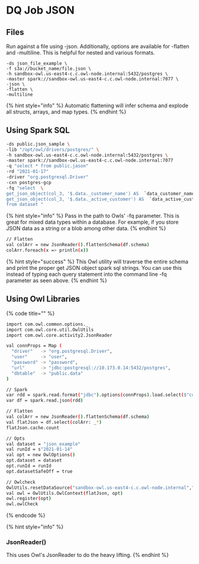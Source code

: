 # DQ Job JSON

## Files

Run against a file using -json.  Additionally, options are available for -flatten and -multiline.  This is helpful for nested and various formats.

```
-ds json_file_example \
-f s3a://bucket_name/file.json \
-h sandbox-owl.us-east4-c.c.owl-node.internal:5432/postgres \
-master spark://sandbox-owl.us-east4-c.c.owl-node.internal:7077 \
-json \
-flatten \
-multiline 
```

{% hint style="info" %}
Automatic flattening will infer schema and explode all structs, arrays, and map types.
{% endhint %}

## Using Spark SQL 

```bash
-ds public.json_sample \ 
-lib "/opt/owl/drivers/postgres/" \
-h sandbox-owl.us-east4-c.c.owl-node.internal:5432/postgres \
-master spark://sandbox-owl.us-east4-c.c.owl-node.internal:7077 
-q "select * from public.jason" 
-rd "2021-01-17" 
-driver "org.postgresql.Driver" 
-cxn postgres-gcp 
-fq "select  \
get_json_object(col_3, '$.data._customer_name') AS  `data_customer_name` , \
get_json_object(col_3, '$.data._active_customer') AS  `data_active_customer` , \
from dataset "  

```

{% hint style="info" %}
Pass in the path to Owls' -fq parameter.  This is great for mixed data types within a database.  For example, if you store JSON data as a string or a blob among other data.
{% endhint %}

```bash
// Flatten
val colArr = new JsonReader().flattenSchema(df.schema)
colArr.foreach(x => println(x))
```

{% hint style="success" %}
This Owl utility will traverse the entire schema and print the proper get JSON object spark sql strings.  You can use this instead of typing each query statement into the command line -fq parameter as seen above. 
{% endhint %}

## Using Owl Libraries

{% code title="" %}
```bash
import com.owl.common.options._
import com.owl.core.util.OwlUtils
import com.owl.core.activity2.JsonReader

val connProps = Map (
  "driver"   -> "org.postgresql.Driver",
  "user"     -> "user",
  "password" -> "password",
  "url"      -> "jdbc:postgresql://10.173.0.14:5432/postgres",
  "dbtable"  -> "public.data"
)

// Spark 
var rdd = spark.read.format("jdbc").options(connProps).load.select($"col_name").map(x=>x.toString()).rdd
var df = spark.read.json(rdd)

// Flatten
val colArr = new JsonReader().flattenSchema(df.schema)
val flatJson = df.select(colArr: _*)
flatJson.cache.count

// Opts
val dataset = "json_example"
val runId = s"2021-01-14"
val opt = new OwlOptions()
opt.dataset = dataset
opt.runId = runId
opt.datasetSafeOff = true

// Owlcheck
OwlUtils.resetDataSource("sandbox-owl.us-east4-c.c.owl-node.internal","5432/postgres","danielrice","owl123", spark)
val owl = OwlUtils.OwlContext(flatJson, opt)
owl.register(opt)
owl.owlCheck
```
{% endcode %}

{% hint style="info" %}
### JsonReader\(\)

This uses Owl's JsonReader to do the heavy lifting. 
{% endhint %}



